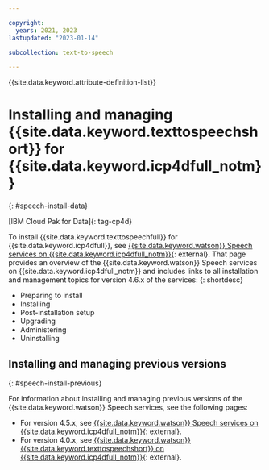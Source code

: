 ```yaml
---

copyright:
  years: 2021, 2023
lastupdated: "2023-01-14"

subcollection: text-to-speech

---
```


{{site.data.keyword.attribute-definition-list}}

# Installing and managing {{site.data.keyword.texttospeechshort}} for {{site.data.keyword.icp4dfull_notm}}
{: #speech-install-data}

[IBM Cloud Pak for Data]{: tag-cp4d}

To install {{site.data.keyword.texttospeechfull}} for {{site.data.keyword.icp4dfull}}, see [{{site.data.keyword.watson}} Speech services on {{site.data.keyword.icp4dfull_notm}}](https://www.ibm.com/docs/en/cloud-paks/cp-data/4.6.x?topic=services-watson-speech){: external}. That page provides an overview of the {{site.data.keyword.watson}} Speech services on {{site.data.keyword.icp4dfull_notm}} and includes links to all installation and management topics for version 4.6.x of the services:
{: shortdesc}

-   Preparing to install
-   Installing
-   Post-installation setup
-   Upgrading
-   Administering
-   Uninstalling

## Installing and managing previous versions
{: #speech-install-previous}

For information about installing and managing previous versions of the {{site.data.keyword.watson}} Speech services, see the following pages:

-   For version 4.5.x, see [{{site.data.keyword.watson}} Speech services on {{site.data.keyword.icp4dfull_notm}}](https://www.ibm.com/docs/en/cloud-paks/cp-data/4.5.x?topic=services-watson-speech){: external}.
-   For version 4.0.x, see [{{site.data.keyword.watson}} {{site.data.keyword.texttospeechshort}} on {{site.data.keyword.icp4dfull_notm}}](https://www.ibm.com/docs/en/cloud-paks/cp-data/4.0?topic=services-watson-text-speech){: external}.
